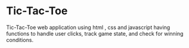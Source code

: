 # Tic-Tac-Toe
Tic-Tac-Toe web application using html , css and javascript having functions to handle user clicks, track game state, and check for winning conditions.
